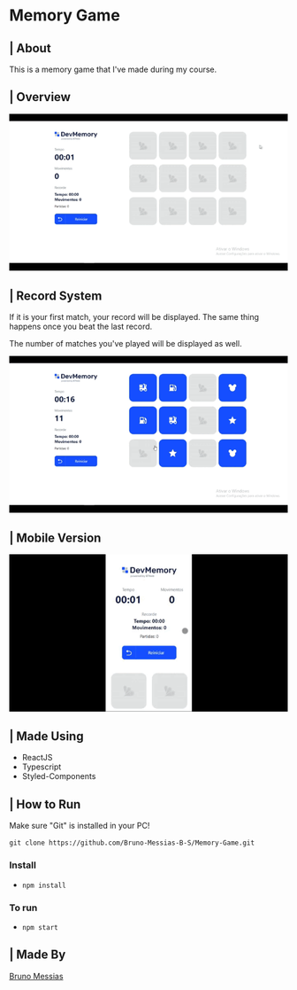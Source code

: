 # Memory Game

## | About
<p>This is a memory game that I've made during my course.</p>

## | Overview
<img alt="overview" src="./readMeFiles/overview.gif">

## | Record System
<p>If it is your first match, your record will be displayed. The same thing happens once you beat the last record.</p>
<p>The number of matches you've played will be displayed as well.</p>
<img alt="record-system" src="./readMeFiles/recordSystem.gif">

## | Mobile Version
<img alt="record-system" src="./readMeFiles/mobileGame.gif">

## | Made Using
<ul>
<li>ReactJS</li>
<li>Typescript</li>
<li>Styled-Components</li>
</ul>

## | How to Run

Make sure "Git" is installed in your PC!

    git clone https://github.com/Bruno-Messias-B-S/Memory-Game.git

### Install
- `npm install`

### To run
- `npm start`

## | Made By
[Bruno Messias](https://www.linkedin.com/in/bruno-messias-bs/)